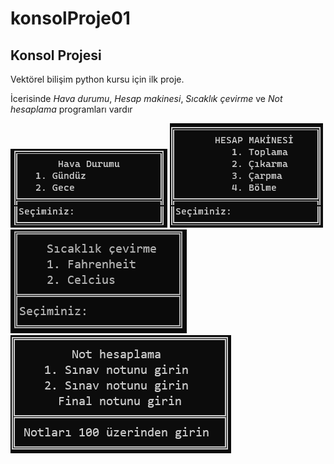 # konsolProje01
<h2>Konsol Projesi</h2>
<p>Vektörel bilişim python kursu için ilk proje.</p>
<p>İcerisinde <i>Hava durumu</i>, <i>Hesap makinesi</i>, <i>Sıcaklık çevirme</i> ve <i>Not hesaplama</i> programları vardır</p>
<img src="./tanitim/02_proje01_hava.png">
<img src="./tanitim/02_proje01_hesap.png">
<img src="./tanitim/sicaklikCevirme_proje01.png">
<img src="./tanitim/notHesaplama_proje01.png">
